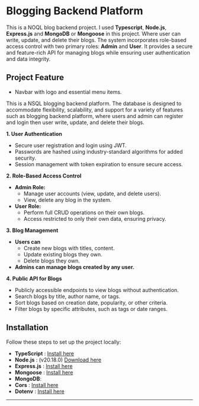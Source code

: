 # Blogging Backend Platform

This is a NOQL blog backend project. I used **Typescript**, **Node.js**, **Express.js** and **MongoDB** or **Mongoose** in this project. Where user can write, update, and delete their blogs. The system incorporates role-based access control with two primary roles: **Admin** and **User**. It provides a secure and feature-rich API for managing blogs while ensuring user authentication and data integrity.

## Project Feature
- Navbar with logo and essential menu items.

This is a NSQL blogging backend platform. The database is designed to accommodate flexibility, scalability, and support for a variety of features such as blogging backend platform, where users and admin can register and login then user write, update, and delete their blogs.

**1. User Authentication**
- Secure user registration and login using JWT.
- Passwords are hashed using industry-standard algorithms for added security.
- Session management with token expiration to ensure secure access.

**2. Role-Based Access Control**
- **Admin Role:**
    - Manage user accounts (view, update, and delete users).
    - View, delete any blog in the system.
- **User Role:**
    - Perform full CRUD operations on their own blogs.
    - Access restricted to only their own data, ensuring privacy.

**3. Blog Management**
  - **Users can**
      - Create new blogs with titles, content.
      - Update existing blogs they own.
      - Delete blogs they own.
  - **Admins can manage blogs created by any user.**

**4. Public API for Blogs**
- Publicly accessible endpoints to view blogs without authentication.
- Search blogs by title, author name, or tags.
- Sort blogs based on creation date, popularity, or other criteria.
- Filter blogs by specific attributes, such as tags or date ranges.

## Installation

Follow these steps to set up the project locally:
- **TypeScript** : [Install here](https://www.typescriptlang.org/download/)
- **Node.js** : (v20.18.0) [Download here](https://nodejs.org/en/download/package-manager)
- **Express.js** : [Install here](https://expressjs.com/en/starter/installing.html)
- **Mongoose** : [Install here](https://mongoosejs.com/docs/index.html)
- **MongoDB**: 
-  **Cors** : [Install here](https://www.npmjs.com/package/cors)
-  **Dotenv** : [Install here](https://www.npmjs.com/package/dotenv)

---

